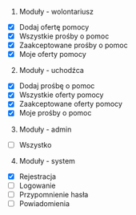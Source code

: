 1. Moduły - wolontariusz

- [x] Dodaj ofertę pomocy
- [x] Wszystkie prośby o pomoc
- [x] Zaakceptowane prośby o pomoc
- [x] Moje oferty pomocy

2. Moduły - uchodźca

- [x] Dodaj prośbę o pomoc
- [x] Wszystkie oferty pomocy
- [x] Zaakceptowane oferty pomocy
- [x] Moje prośby o pomoc

3. Moduły - admin

- [ ] Wszystko

4. Moduły - system

- [x] Rejestracja
- [ ] Logowanie
- [ ] Przypomnienie hasła
- [ ] Powiadomienia
